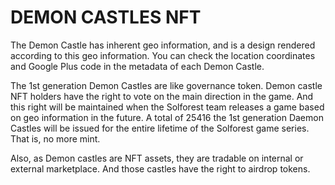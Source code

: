 # DEMON CASTLES NFT

The Demon Castle has inherent geo information, and is a design rendered according to this geo information. You can check the location coordinates and Google Plus code in the metadata of each Demon Castle.

The 1st generation Demon Castles are like governance token. Demon castle NFT holders have the right to vote on the main direction in the game. And this right will be maintained when the Solforest team releases a game based on geo information in the future. A total of 25416 the 1st generation Daemon Castles will be issued for the entire lifetime of the Solforest game series. That is, no more mint.

Also, as Demon castles are NFT assets, they are tradable on internal or external marketplace. And those castles have the right to airdrop tokens.
